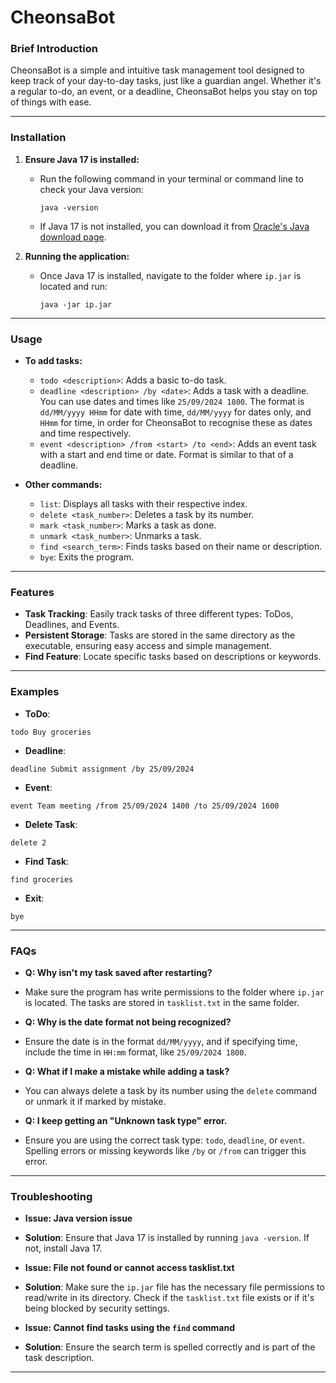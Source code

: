 # CheonsaBot

### **Brief Introduction**
CheonsaBot is a simple and intuitive task management tool designed to keep track of your day-to-day tasks, just like a guardian angel. Whether it's a regular to-do, an event, or a deadline, CheonsaBot helps you stay on top of things with ease.

---

### **Installation**

1. **Ensure Java 17 is installed:**
   - Run the following command in your terminal or command line to check your Java version:
     ```
     java -version
     ```
   - If Java 17 is not installed, you can download it from [Oracle's Java download page](https://www.oracle.com/java/technologies/javase-jdk17-downloads.html).

2. **Running the application:**
   - Once Java 17 is installed, navigate to the folder where `ip.jar` is located and run:
     ```
     java -jar ip.jar
     ```

---

### **Usage**

- **To add tasks:**
  - `todo <description>`: Adds a basic to-do task.
  - `deadline <description> /by <date>`: Adds a task with a deadline. You can use dates and times like `25/09/2024 1800`. The format is `dd/MM/yyyy HHmm` for date with time, `dd/MM/yyyy` for dates only, and `HHmm` for time, in order for CheonsaBot to recognise these as dates and time respectively.
  - `event <description> /from <start> /to <end>`: Adds an event task with a start and end time or date. Format is similar to that of a deadline.

- **Other commands:**
  - `list`: Displays all tasks with their respective index.
  - `delete <task_number>`: Deletes a task by its number.
  - `mark <task_number>`: Marks a task as done.
  - `unmark <task_number>`: Unmarks a task.
  - `find <search_term>`: Finds tasks based on their name or description.
  - `bye`: Exits the program.

---

### **Features**
- **Task Tracking**: Easily track tasks of three different types: ToDos, Deadlines, and Events.
- **Persistent Storage**: Tasks are stored in the same directory as the executable, ensuring easy access and simple management.
- **Find Feature**: Locate specific tasks based on descriptions or keywords.

---

### **Examples**

- **ToDo**:
```
todo Buy groceries
```

- **Deadline**:
```
deadline Submit assignment /by 25/09/2024
```

- **Event**:
```
event Team meeting /from 25/09/2024 1400 /to 25/09/2024 1600
```

- **Delete Task**:
```
delete 2
```

- **Find Task**:
```
find groceries
```

- **Exit**:
```
bye
```

---

### **FAQs**

- **Q: Why isn't my task saved after restarting?**
- Make sure the program has write permissions to the folder where `ip.jar` is located. The tasks are stored in `tasklist.txt` in the same folder.

- **Q: Why is the date format not being recognized?**
- Ensure the date is in the format `dd/MM/yyyy`, and if specifying time, include the time in `HH:mm` format, like `25/09/2024 1800`.

- **Q: What if I make a mistake while adding a task?**
- You can always delete a task by its number using the `delete` command or unmark it if marked by mistake.

- **Q: I keep getting an "Unknown task type" error.**
- Ensure you are using the correct task type: `todo`, `deadline`, or `event`. Spelling errors or missing keywords like `/by` or `/from` can trigger this error.

---

### **Troubleshooting**

- **Issue: Java version issue**
- **Solution**: Ensure that Java 17 is installed by running `java -version`. If not, install Java 17.

- **Issue: File not found or cannot access tasklist.txt**
- **Solution**: Make sure the `ip.jar` file has the necessary file permissions to read/write in its directory. Check if the `tasklist.txt` file exists or if it's being blocked by security settings.

- **Issue: Cannot find tasks using the `find` command**
- **Solution**: Ensure the search term is spelled correctly and is part of the task description.

---


